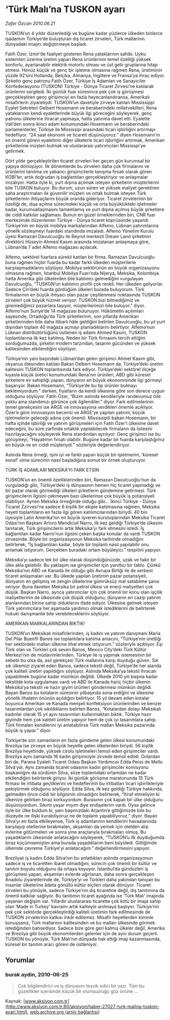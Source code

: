 # ‘Türk Malı’na TUSKON ayarı

*Zafer Özcan 2010.06.21*

<font class="agenda2NewsSpot">
 TUSKON’un 4 yıldır düzenlediği ve bugüne kadar yüzlerce ülkeden binlerce işadamını Türkiye’de buluşturan dış ticaret zirveleri, Türk mallarının dünyadaki imajını değiştirmeye başladı.
</font>
<font class="newsDetail">
 <p>
  <p class="MsoNormal">
   Fatih Özer, İzmir’de faaliyet gösteren Rena yataklarının sahibi. Uyku sistemleri üzerine üretim yapan Rena ürünlerinin temel özelliği yüksek konforlu, ayarlanabilir elektrik motorlu olması ve üst gelir gruplarına hitap etmesi. Henüz küçük ve genç bir işletme olmasına rağmen Rena, üretiminin yüzde 92’sini Hollanda, Belçika, Almanya, İngiltere ve Fransa’ya ihraç ediyor. Şirketin genç patronu Fatih Özer, Türkiye İş Adamları ve Sanayiciler Konfederasyonu (TUSKON) Türkiye - Dünya Ticaret Zirvesi’ne katılarak ürünlerini sergiledi. İki günlük fuar süresince pek çok iş görüşmesi gerçekleştiren genç girişimciyi en fazla heyecanlandıransa, Amerikalı misafirlerin ziyaretiydi. TUSKON’un davetiyle zirveye katılan Mississippi Eyalet Sekreteri Delbert Hosemann ve beraberindeki milletvekilleri, Rena yataklarının kendi eyaletlerinde büyük ilgi göreceğini söyleyerek, genç patronu ülkelerine ihracat yapmaya, hatta yatırıma davet etti. Eyalette Vali’den sonra ikinci adam konumundaki Hosemann ve beraberindeki parlamenterler, Türkiye ile Mississipi arasındaki ticari işbirliğini artırmayı hedefliyor. “24 saat ekonomi ve ticareti düşünüyoruz.” diyen Hosemann’ın en önemli görevi eyaletinin diğer ülkelerle ticari işbirliğini artırmak, Amerikan şirketlerine müşteri bulmak ve uluslararası yatırımcıları Mississpi’ye getirmek.
  </p>
  <p class="MsoNormal">
   Dört yıldır gerçekleştirilen ticaret zirveleri her geçen gün kurumsal bir yapıya dönüşüyor. İlk dönemlerde bu zirveleri daha çok firmalarını ve ürünlerini tanıtma ve yabancı girişimcilerle tanışma fırsatı olarak gören KOBİ’ler, artık doğrudan iş bağlantıları gerçekleştiriyor ve anlaşmalar imzalıyor. Hatta öyle ki, yurt dışına açılmak isteyen şirketlerin müşterilerini bile TUSKON buluyor. Bu durum, uzun süren ve yüksek maliyet gerektiren saha araştırmaları ile güvenilir müşteri ve ortak bulmak isteyen Türk şirketlerinin ihtiyaçlarını büyük oranda gideriyor. Ticaret zirvelerinin bir özelliği de, dışa açılma sürecindeki küçük ve orta büyüklükteki işletmeler kadar, kurumsallaşmasını tamamlamış ve yurt dışına açılmış büyük şirketlere de ciddi katkılar sağlaması. Bunun en güzel örneklerinden biri, CNR fuar merkezinde düzenlenen Türkiye - Dünya ticaret köprüsünde yaşandı. Türkiye’nin en büyük mobilya markalarından Alfemo, Lübnan yatırımlarına yönelik sözleşmeyi fuardaki standında imzaladı. Alfemo Yönetim Kurulu üyesi Ramazan Davulcuoğlu ile Beyrut merkezli Dream Land şirketinin direktörü Hüseyin Ahmed Kasım arasında imzalanan anlaşmaya göre, Lübnan’da 7 adet Alfemo mağazası açılacak.
  </p>
  <p class="MsoNormal">
   Alfemo, sektörel fuarlara sürekli katılan bir firma. Ramazan Davulcuoğlu buna rağmen hiçbir fuarda bu kadar farklı ülkeden müşterilerle karşılaşmadıklarını söylüyor. Mobilya sektörünün en büyük organizasyonu olmasına rağmen, İstanbul Mobilya Fuarı’nda Nijerya, Meksika, Kolombiya hatta Amerika gibi ülkelerden bile katılımcı gelmediğini vurgulayan Davulcuoğlu, “TUSKON’un katılımcı profili çok renkli. Her ülkeden geliyorlar. Sadece Çin’deki fuarda gördüğüm ülkeleri burada buluyorum. Türk firmalarının en büyük ihtiyacı olan pazar çeşitlenmesi noktasında TUSKON zirveleri çok büyük hizmet veriyor. TUSKON bizi bilmediğimiz ve giremediğimiz pazarlara taşıyor, müşterilerimizi bile buluyor.” diyor. Alfemo’nun Suriye’de 14 mağazası bulunuyor. Hükûmetin açılımları sayesinde, Ortadoğu’da Türk şirketlerinin, son yıllarda Amerikan şirketlerinden bile daha itibarlı hâle geldiğini belirten Davulcuoğlu, bu yıl yurt dışından toplam 40 mağaza açmayı planladıklarını belirtiyor. Alfemo’nun Lübnan distribütörlüğünü üstlenen iş adamı Ahmed Kasım, TUSKON toplantılarına ilk kez katılmış. Neden bir Türk firmasını tercih ettiğini sorduğumuzda, şirketin modern tarzından, tasarım gücünden ve yüksek kalitesinden etkilendiğini söylüyor.
  </p>
  <p class="MsoNormal">
   Türkiye’nin yanı başındaki Lübnan’dan gelen girişimci Ahmet Kasım gibi, okyanus ötesinden katılan Bakan Delbert Hosemann da, Türkiye’deki üretim kalitesini TUSKON toplantısında fark ediyor. Türkiye’deki sektörel ölçeğe kıyasla küçük üretici konumundaki Rena’nın ürünleri, ABD gibi küresel şirketlere ev sahipliği yapan, dünyanın en büyük ekonomisinde ilgi görmeyi başarıyor. Bakan Hosemann, “Türkiye’de bu tip ürünler bulmayı beklemiyordum.” derken, fiyatların da kendi ülkesine göre son derece uygun olduğunu söylüyor. Fatih Özer, “Bizim aslında kendileriyle randevumuz bile yoktu ama standımızı görünce çok ilgilendiler.” diyor. Fark edilmelerinin temel gerekçesini ise ARGE ve innovasyona verdikleri önemle açıklıyor. Özer’e göre innovasyon becerisi ve ARGE’ye yapılan yatırım, küçük işletmelerin geleceği adına çok önemli. Mississipili bakan Hosemann, bir hafta içinde işbirliği ve yatırım görüşmeleri için Fatih Özer’i ülkesine davet edeceğini, bu süre zarfında ortaklık yapılabilecek firmaların da listesini hazırlayacağını söyleyerek Rena standından ayrılıyor. Genç girişimci ise bu görüşmeyi, “Hayatımın fırsatı olabilir. Bugüne kadar bir fuarda karşılaştığımız en büyük ve en ciddi müşteriydi.” sözleriyle değerlendiriyor.
  </p>
  <p class="MsoNormal">
   Aslında Rena örneği, işini iyi ve farklı yapan küçük bir işletmenin, ‘küresel esnaf’ olma sürecinin nasıl başladığına somut bir örnek oluşturuyor.
  </p>
  <p class="MsoNormal">
   TÜRK İŞ ADAMLARI MEKSİKA’YI
   <span>
   </span>
   FARK ETSİN
  </p>
  <p class="MsoNormal">
   TUSKON’un en önemli özelliklerinden biri, Ramazan Davulcuoğlu’nun da vurguladığı gibi, Türkiye’deki iş dünyasının hemen hiç ticaret yapmadığı ve bir pazar olarak görmediği ülkeleri şirketlerin gündemine getirmesi. Türk girişimcilerin ilgisini çekmeyen bazı ülkelerinse çok büyük iş potansiyeli olabiliyor. Aynen Meksika örneğinde olduğu gibi… İkinci Türkiye - Dünya Ticaret Zzirvesi’ne sadece 6 kişilik bir ekiple katılmasına rağmen, Meksika heyeti toplantıların en fazla ilgi gören katılımcılarından biriydi. 40 bin üyesiyle Latin Amerika’nın en büyük işveren kuruluşlarından Meksika Ticaret Odası’nın Başkanı Arturo Mendicuti Narro, ilk kez geldiği Türkiye’de ülkesini tanıtarak, Türk girişimcilerin artık Meksika’yı fark etmesini istedi. İş bağlantıları kadar Narro’nun ilgisini çeken başka konular da vardı TUSKON zirvesinde. Böyle bir organizasyonun Meksika tarihinde olmadığını belirterek, “İş bağlantıları kadar, böyle bir toplantı nasıl yapılabilir onu anlamak istiyorum. Gerçekten buradaki ortam büyüleyici.” tespitini yapıyor.
  </p>
  <p class="MsoNormal">
   Meksika’yı sadece tek bir ülke olarak düşündüğünüzde, uzak ve fakir bir ülke akla gelebilir. Bu yaklaşım ise girişimciler için yanıltıcı bir tablo. Çünkü Meksika’nın ABD ve Kanada ile olduğu gibi Avrupa Birliği ile de serbest ticaret anlaşmaları var. Bu ülkede yapılan üretimin pazar potansiyeli, dünyanın en gelişmiş ve zengin ülkelerine gümrüksüz mal satabilme şansı veriyor. Buna ilaveten Meksika bir petrol ülkesi ve enerji maliyetleri çok düşük. Başkan Narro, ayrıca yatırımcılar için çok önemli bir konu olan işçilik maliyetlerinin de ülkesinde çok düşük olduğunu, dünyanın en cazip yatırım alanlarından birine sahip olduklarını ifade ediyor. Ülkesine gelmek isteyen Türk yatırımcılara her aşamada yardımcı olmak istediklerini de belirterek hukuki danışmanlık bile verebileceklerini söylüyor.
  </p>
  <p class="MsoNormal">
   AMERİKAN MARKALARINDAN BIKTIK!
  </p>
  <p class="MsoNormal">
   TUSKON’un Meksikalı misafirlerinden, iş kadını ve yatırım danışmanı Maria Del Pilar Buenfil Banos ise toplantılara katılma amacını, “Türkiye’nin ürettiği her sektördeki malları ülkeme ithal etmek istiyorum.” sözleriyle açıklıyor. Eşi Türk olan ve Türkleri çok seven Banos, Mexico City’deki Türk Kültür Merkezi’nin de müdavimlerinden. Türkiye ile iş yapmak istemesinin bir sebebi bu olsa da, asıl gerekçesi Türk mallarına karşı duyduğu güven. Sık sık ülkemizi ziyaret eden Banos, sadece tekstil değil, Türkiye’de her alanda çok kaliteli üretim yapıldığını söylüyor. Aslında Meksika’ya tekstil ihracatı yapabilmek bugüne kadar mümkün değildi. Ülkede 2010 yılı başına kadar tekstilde kota uygulaması vardı ve ABD ile Kanada hariç hiçbir ülkenin Meksika’ya tekstil ve hazır giyim ürünleri göndermesi mümkün değildi. Bayan Banos bu kotaların süresinin yılbaşında sona erdiğini ve ülkesine yönelik ithalatın önünün açıldığını belirtiyor. 15 yıl devam eden kotalar boyunca Amerikan ve Kanada menşeli konfeksiyon ürünlerinden ve benzer tasarımlardan çok sıkıldıklarını belirten Banos, “Kotalardan dolayı Meksikalı kadınlar olarak 15 yıl aynı tasarımları kullanmaktan bıktık. Türkiye hazır giyimde hem çok kaliteli üretim yapıyor hem de çok iyi tasarımlara sahip. Türk firmaları kendilerini iyi anlatabilirse Türk malları Meksika pazarında büyük iş yapar.” diyor.
  </p>
  <p class="MsoNormal">
   Türkiye’de son zamanların en fazla gündeme gelen ülkesi konumundaki Brezilya ise zirveye en büyük heyetle gelen ülkelerden biriydi. 56 kişilik Brezilya heyetinde, yüksek cirolu işletmeleri temsil eden girişimciler vardı. Brezilya aynı zamanda 16 kadın girişimciyle zirvede temsil edildi. Onlardan biri de, Parana Eyaleti Ticaret Odası Başkan Yardımcısı Edda Peiss de Mello Silva’ydı. Aynı zamanda ticaret odasının kadın girişimciler komisyonu başkanlığını da sürdüren Silva, söze toplantıdaki ortamdan ne kadar etkilendiğini belirterek giriyor. İki günlük görüşme maratonunda 15 Türk firması ile irtibata geçtiklerini ve hedeflerinin bu irtibatları ticari işbirlikleriyle pekiştirmek olduğunu söylüyor. Edda Silva, ilk kez geldiği Türkiye hakkında, gelmeden önce ciddi bir bilgisinin olmadığını belirterek, “İtiraf etmeliyim ki ülkenize gelirken biraz korkuyordum. Burasının çok kapalı bir ülke olduğunu düşünüyordum. Sıkıntı yaşar mıyım diye endişelerim vardı. Oysa gelince öyle bir ülke buldum ki, yanı başımızdaki Arjantin’e gittiğimizde bile bu düzeyde ne ilişki kurabiliyoruz ne de toplantı yapabiliyoruz.” diyor. Bayan Silva’yı en fazla etkileyense, Türk iş adamlarının kendilerini havaalanında karşılayıp otellerine bırakmaları, akşamları da yemek için otelden alıp evlerine götürmeleri ve sonra yine araçlarıyla bırakmaları olmuş. Bu yaşadıklarını ülkesinde anlatacağını söyleyerek, “TUSKON’u ilk duyduğumda biraz küçümsemiştim ama burada yaşadıklarım beni büyüledi. Gittiğimde ülkemde çevreme Türkiye’yi anlatacağım.” değerlendirmesini yapıyor.
  </p>
  <p class="MsoNormal">
   Brezilyalı iş kadını Edda Silva’nın bu anlattıkları aslında organizasyonun sadece iş ve ticaretten ibaret olmadığını, sürecin çok önemli bir kültür ve tanıtım boyutu olduğunu da ortaya koyuyor. İstanbul’da gündüzleri iş görüşmesi yapan, akşamları evlerde ağırlanan, daha sonra gerçekleşen Anadolu ziyaretlerinde de, Türkiye’yi ve Türkleri daha yakından tanıyan bu insanlar ülkelerine âdeta gönüllü kültür elçileri olarak dönüyor. Ticaret zirveleri bu yönüyle, sadece Türkiye’nin dış ticaretine değil, dış tanıtımına da önemli katkılar sağlıyor. Bu tanıtımın ticaret ayağında ise ‘Türk Malı’ imajında yaşanan değişim var. Yıllardır uluslararası ticarette çok kötü bir imaja sahip olan ‘Made in Turkey’ kavramı artık kaliteyle anılmaya başlıyor. Türkiye’nin pek çok sektörde gerçekleştirdiği kaliteli üretimin fark edilmesinde de TUSKON zirvelerinin katkısı inkâr edilemez. Misafir heyetlerden kiminle konuşsanız, Türk mallarının kalitesinden ve bu malları ülkesinde görmek istediğinden bahsediyor. Sadece bize göre geri kalmış ülkeler değil, Amerika ve Brezilya gibi büyük ekonomilerden gelenler için de aynı durum geçerli. TUSKON bu yönüyle, Türk Malı’nın dünyada hak ettiği imajı kazanmasında, küresel bir tanıtım aracı görevi de üstleniyor.
  </p>
 </p>
</font>

## Yorumlar

### burak aydin, 2010-06-25
> Çok bilgilendirici ve iş dünyasını teşvik edici bir yazı. Tüm bu güzellikler içerisinde küçük bir olumsuzluğu göz önüne ...

Kaynak: [www.aksiyon.com.tr](http://www.aksiyon.com.tr:80/aksiyon/haber-27027-turk-malina-tuskon-ayari.html), [web.archive.org (arşiv bağlantısı)](http://web.archive.org/web/20100628035925/http://www.aksiyon.com.tr:80/aksiyon/haber-27027-turk-malina-tuskon-ayari.html)
